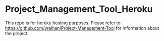 # Project_Management_Tool_Heroku

This repo is for heroku hosting purposes. Please refer to https://github.com/yrelhan/Project-Management-Tool for information about the project
